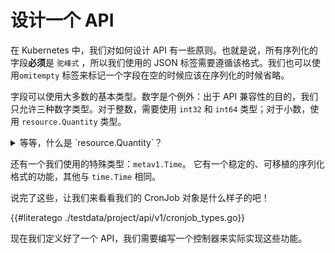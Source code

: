 # 设计一个 API

在 Kubernetes 中，我们对如何设计 API 有一些原则。也就是说，所有序列化的字段**必须**是 `驼峰式` ，所以我们使用的 JSON 标签需要遵循该格式。我们也可以使用`omitempty` 标签来标记一个字段在空的时候应该在序列化的时候省略。

字段可以使用大多数的基本类型。数字是个例外：出于 API 兼容性的目的，我们只允许三种数字类型。对于整数，需要使用 `int32` 和 `int64` 类型；对于小数，使用 `resource.Quantity` 类型。

<details><summary>等等，什么是 `resource.Quantity`？</summary>

`Quantity` 是十进制数的一种特殊符号，它有一个明确固定的表示方式，使它们在不同的机器上更具可移植性。 你可能在 Kubernetes 中指定资源请求和对 pods 的限制时已经注意到它们。

它们在概念上的工作原理类似于浮点数：它们有一个 significand、基数和指数。它们的序列化和人类可读格式使用整数和后缀来指定值，就像我们描述计算机存储的方式一样。

例如，值 `2m` 在十进制符号中表示 `0.002`。 `2Ki` 在十进制中表示 `2048` ，而 `2K` 在十进制中表示 `2000`。 如果我们要指定分数，我们就换成一个后缀，让我们使用一个整数：`2.5` 就是 `2500m`。

有两个支持的基数：10 和 2（分别称为十进制和二进制）。十进制基数用 "普通的" SI 后缀表示（如 `M` 和 `K` ），而二进制基数用 "mebi" 符号表示（如 `Mi` 和 `Ki` ）。 对比 [megabytes vs mebibytes](https://en.wikipedia.org/wiki/Binary_prefix)。

</details>

还有一个我们使用的特殊类型：`metav1.Time`。 它有一个稳定的、可移植的序列化格式的功能，其他与 `time.Time` 相同。

说完了这些，让我们来看看我们的 CronJob 对象是什么样子的吧！

{{#literatego ./testdata/project/api/v1/cronjob_types.go}}

现在我们定义好了一个 API，我们需要编写一个控制器来实际实现这些功能。
